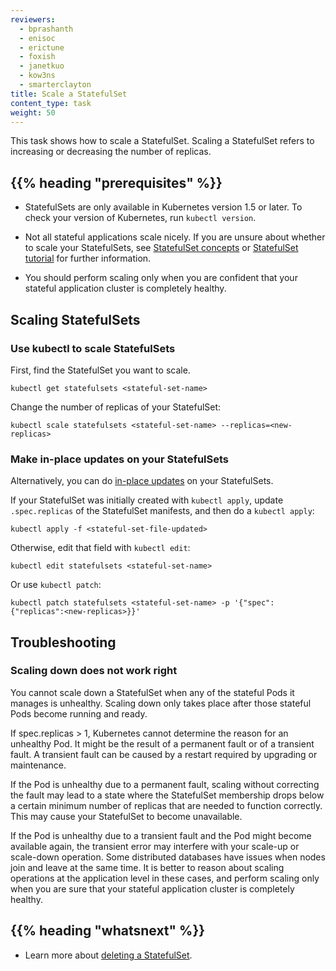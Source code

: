 ```yaml
---
reviewers:
  - bprashanth
  - enisoc
  - erictune
  - foxish
  - janetkuo
  - kow3ns
  - smarterclayton
title: Scale a StatefulSet
content_type: task
weight: 50
---
```


<!-- overview -->

This task shows how to scale a StatefulSet. Scaling a StatefulSet refers to
increasing or decreasing the number of replicas.

## {{% heading "prerequisites" %}}

- StatefulSets are only available in Kubernetes version 1.5 or later.
  To check your version of Kubernetes, run `kubectl version`.

- Not all stateful applications scale nicely. If you are unsure about whether
  to scale your StatefulSets, see [StatefulSet concepts](/docs/concepts/workloads/controllers/statefulset/)
  or [StatefulSet tutorial](/docs/tutorials/stateful-application/basic-stateful-set/) for further information.

- You should perform scaling only when you are confident that your stateful application
  cluster is completely healthy.

<!-- steps -->

## Scaling StatefulSets

### Use kubectl to scale StatefulSets

First, find the StatefulSet you want to scale.

```shell
kubectl get statefulsets <stateful-set-name>
```

Change the number of replicas of your StatefulSet:

```shell
kubectl scale statefulsets <stateful-set-name> --replicas=<new-replicas>
```

### Make in-place updates on your StatefulSets

Alternatively, you can do
[in-place updates](/docs/concepts/cluster-administration/manage-deployment/#in-place-updates-of-resources)
on your StatefulSets.

If your StatefulSet was initially created with `kubectl apply`,
update `.spec.replicas` of the StatefulSet manifests, and then do a `kubectl apply`:

```shell
kubectl apply -f <stateful-set-file-updated>
```

Otherwise, edit that field with `kubectl edit`:

```shell
kubectl edit statefulsets <stateful-set-name>
```

Or use `kubectl patch`:

```shell
kubectl patch statefulsets <stateful-set-name> -p '{"spec":{"replicas":<new-replicas>}}'
```

## Troubleshooting

### Scaling down does not work right

You cannot scale down a StatefulSet when any of the stateful Pods it manages is
unhealthy. Scaling down only takes place after those stateful Pods become running and ready.

If spec.replicas > 1, Kubernetes cannot determine the reason for an unhealthy Pod.
It might be the result of a permanent fault or of a transient fault. A transient
fault can be caused by a restart required by upgrading or maintenance.

If the Pod is unhealthy due to a permanent fault, scaling
without correcting the fault may lead to a state where the StatefulSet membership
drops below a certain minimum number of replicas that are needed to function
correctly. This may cause your StatefulSet to become unavailable.

If the Pod is unhealthy due to a transient fault and the Pod might become available again,
the transient error may interfere with your scale-up or scale-down operation. Some distributed
databases have issues when nodes join and leave at the same time. It is better
to reason about scaling operations at the application level in these cases, and
perform scaling only when you are sure that your stateful application cluster is
completely healthy.

## {{% heading "whatsnext" %}}

- Learn more about [deleting a StatefulSet](/docs/tasks/run-application/delete-stateful-set/).
